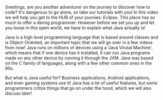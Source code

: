 Greetings, are you another adventurer on the journey to discover how to code? It's dangerous to go alone, so take our tutorials with you! In this video we will help you get to the HUB of your journies: *Eclipse*. This place has so much to offer a daring programmer. However before we set you up and let you loose in this open world, we have to explain what Java actually is!

Java is a high level programming language that is based around classes and is Object-Oriented, an important topic that we will go over in a few videos from now! Java runs on millions of devices using a 'Java Virutal Machine', which means that if one device has it installed, it can run Java programs made on any other device by running it through the JVM. Java was based on the C family of languages, along with a few other common ones in the 90s. 

But what is Java useful for? Business applications, Android applications, and even gaming systems use it! Java has a lot of useful features, but some programmers critize things that go on under the hood, which we will also discuss later! 
